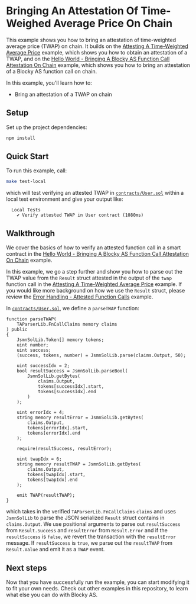 # Bringing An Attestation Of Time-Weighed Average Price On Chain

This example shows you how to bring an attestation of time-weighted average price (TWAP)
on chain. It builds on the 
[Attesting A Time-Weighted Average Price](../attest_fn_call) 
example, which shows you how to obtain an attestation of a TWAP, and on the
[Hello World - Bringing A Blocky AS Function Call Attestation On Chain](../../hello_world_on_chain)
example, which shows you how to bring an attestation of a Blocky AS function
call on chain.

In this example, you'll learn how to:

- Bring an attestation of a TWAP on chain 

## Setup

Set up the project dependencies:

```bash
npm install
```

## Quick Start

To run this example, call:

```bash
make test-local
```

which will test verifying an attested TWAP in
[`contracts/User.sol`](contracts/User.sol)
within a local test environment and give your output like:

```
  Local Tests
    ✔ Verify attested TWAP in User contract (1080ms)
```

## Walkthrough

We cover the basics of how to verify an attested function call in a smart 
contract in the
[Hello World - Bringing A Blocky AS Function Call Attestation On Chain](../../hello_world_on_chain)
example. 

In this example, we go a step further and show you how to parse out the 
TWAP value from the `Result` struct attested in the output of the `twap` function
call in the [Attesting A Time-Weighted Average Price](../attest_fn_call) example.
If you would like more background on how we use the `Result` struct, please 
review the [Error Handling - Attested Function Calls](../../error_handling_attest_fn_call) example.

In [`contracts/User.sol`](contracts/User.sol), we define a `parseTWAP` function:

```solidity
function parseTWAP(
    TAParserLib.FnCallClaims memory claims
) public
{
    JsmnSolLib.Token[] memory tokens;
    uint number;
    uint success;
    (success, tokens, number) = JsmnSolLib.parse(claims.Output, 50);

    uint successIdx = 2;
    bool resultSuccess = JsmnSolLib.parseBool(
        JsmnSolLib.getBytes(
            claims.Output,
            tokens[successIdx].start,
            tokens[successIdx].end
        )
    );

    uint errorIdx = 4;
    string memory resultError = JsmnSolLib.getBytes(
        claims.Output,
        tokens[errorIdx].start,
        tokens[errorIdx].end
    );

    require(resultSuccess, resultError);

    uint twapIdx = 6;
    string memory resultTWAP = JsmnSolLib.getBytes(
        claims.Output,
        tokens[twapIdx].start,
        tokens[twapIdx].end
    );

    emit TWAP(resultTWAP);
}
```

which takes in the verified `TAParserLib.FnCallClaims` `claims` and uses
`JsmnSolLib` to parse the JSON serialized `Result` struct contains in
`claims.Output`. We use positional arguments to parse out `resultSuccess` from
`Result.Success` and `resultError` from `Result.Error` and if the
`resultSuccess` is `false`, we revert the transaction with the `resultError`
message. If `resultSuccess` is `true`, we parse out the `resultTWAP` from
`Result.Value` and emit it as a `TWAP` event.

## Next steps

Now that you have successfully run the example, you can start modifying it to
fit your own needs. Check out other examples in this repository, to learn what
else you can do with Blocky AS.
